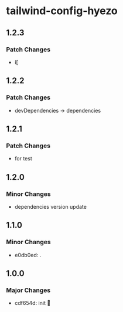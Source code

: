 # tailwind-config-hyezo

## 1.2.3

### Patch Changes

- i[

## 1.2.2

### Patch Changes

- devDependencies -> dependencies

## 1.2.1

### Patch Changes

- for test

## 1.2.0

### Minor Changes

- dependencies version update

## 1.1.0

### Minor Changes

- e0db0ed: .

## 1.0.0

### Major Changes

- cdf654d: init 🧤
